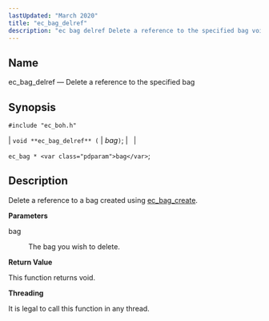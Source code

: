 ```yaml
---
lastUpdated: "March 2020"
title: "ec_bag_delref"
description: "ec bag delref Delete a reference to the specified bag void ec bag delref bag ec bag bag Delete a reference to a bag created using ec bag create bag The bag you wish to delete This function returns void It is legal to call this function in any thread..."
---
```


<a name="apis.ec_bag_delref"></a> 
## Name

ec_bag_delref — Delete a reference to the specified bag

## Synopsis

`#include "ec_boh.h"`

| `void **ec_bag_delref** (` | <var class="pdparam">bag</var>`)`; |   |

`ec_bag * <var class="pdparam">bag</var>`;<a name="idp47309648"></a> 
## Description

Delete a reference to a bag created using [ec_bag_create](/momentum/3/3-api/apis-ec-bag-create).

**<a name="idp47311584"></a> Parameters**

<dl class="variablelist">

<dt>bag</dt>

<dd>

The bag you wish to delete.

</dd>

</dl>

**<a name="idp47314304"></a> Return Value**

This function returns void.

**<a name="idp47315216"></a> Threading**

It is legal to call this function in any thread.